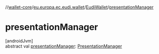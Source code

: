 //[wallet-core](../../../index.md)/[eu.europa.ec.eudi.wallet](../index.md)/[EudiWallet](index.md)/[presentationManager](presentation-manager.md)

# presentationManager

[androidJvm]\
abstract val [presentationManager](presentation-manager.md): [PresentationManager](../../eu.europa.ec.eudi.wallet.presentation/-presentation-manager/index.md)
